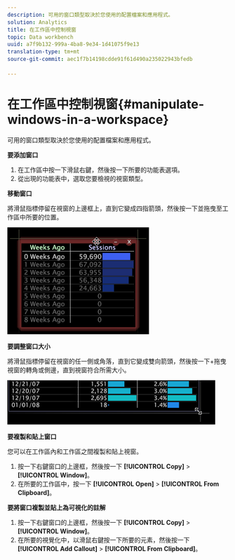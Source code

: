 ```yaml
---
description: 可用的窗口類型取決於您使用的配置檔案和應用程式。
solution: Analytics
title: 在工作區中控制視窗
topic: Data workbench
uuid: a7f9b132-999a-4ba8-9e34-1d41075f9e13
translation-type: tm+mt
source-git-commit: aec1f7b14198cdde91f61d490a235022943bfedb

---
```



# 在工作區中控制視窗{#manipulate-windows-in-a-workspace}

可用的窗口類型取決於您使用的配置檔案和應用程式。

**要添加窗口**

1. 在工作區中按一下滑鼠右鍵，然後按一下所要的功能表選項。
1. 從出現的功能表中，選取您要檢視的視窗類型。

**移動窗口**

將滑鼠指標停留在視窗的上邊框上，直到它變成四指箭頭，然後按一下並拖曳至工作區中所要的位置。

![](assets/vis_moving.png)

**要調整窗口大小**

將滑鼠指標停留在視窗的任一側或角落，直到它變成雙向箭頭，然後按一下+拖曳視窗的轉角或側邊，直到視窗符合所需大小。

![](assets/vis_resize.png)

**要複製和貼上窗口**

您可以在工作區內和工作區之間複製和貼上視窗。

1. 按一下右鍵窗口的上邊框，然後按一下 **[!UICONTROL Copy]** > **[!UICONTROL Window]**。
1. 在所要的工作區中，按一下 **[!UICONTROL Open]** > **[!UICONTROL From Clipboard]**。

**要將窗口複製並貼上為可視化的註解**

1. 按一下右鍵窗口的上邊框，然後按一下 **[!UICONTROL Copy]** > **[!UICONTROL Window]**。
1. 在所要的視覺化中，以滑鼠右鍵按一下所要的元素，然後按一下 **[!UICONTROL Add Callout]** > **[!UICONTROL From Clipboard]**。

